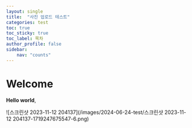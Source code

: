 ```yaml
---
layout: single
title:  "사진 업로드 테스트"
categories: test
toc: true
toc_sticky: true
toc_label: 목차
author_profile: false
sidebar:
    nav: "counts"
---
```


# Welcome

**Hello world**,

![스크린샷 2023-11-12 204137](/images/2024-06-24-test/스크린샷 2023-11-12 204137-1719247675547-6.png)
